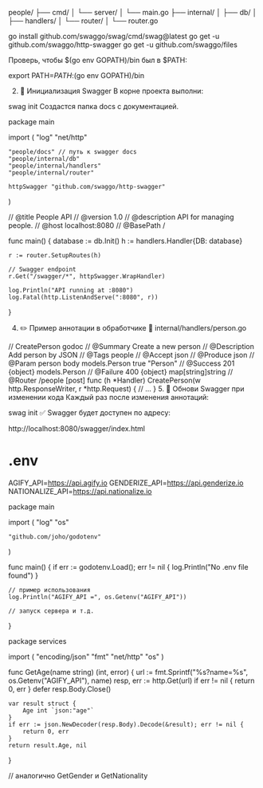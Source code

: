people/
├── cmd/
│   └── server/
│       └── main.go
├── internal/
│   ├── db/
│   ├── handlers/
│   └── router/
│       └── router.go


go install github.com/swaggo/swag/cmd/swag@latest
go get -u github.com/swaggo/http-swagger
go get -u github.com/swaggo/files

Проверь, чтобы $(go env GOPATH)/bin был в $PATH:


export PATH=$PATH:$(go env GOPATH)/bin

2. 📂 Инициализация Swagger
В корне проекта выполни:


swag init
Создастся папка docs с документацией.

package main

import (
	"log"
	"net/http"

	"people/docs" // путь к swagger docs
	"people/internal/db"
	"people/internal/handlers"
	"people/internal/router"

	httpSwagger "github.com/swaggo/http-swagger"
)

// @title           People API
// @version         1.0
// @description     API for managing people.
// @host            localhost:8080
// @BasePath        /

func main() {
	database := db.Init()
	h := handlers.Handler{DB: database}

	r := router.SetupRoutes(h)

	// Swagger endpoint
	r.Get("/swagger/*", httpSwagger.WrapHandler)

	log.Println("API running at :8080")
	log.Fatal(http.ListenAndServe(":8080", r))
}


4. ✏️ Пример аннотации в обработчике
📁 internal/handlers/person.go

// CreatePerson godoc
// @Summary      Create a new person
// @Description  Add person by JSON
// @Tags         people
// @Accept       json
// @Produce      json
// @Param        person  body  models.Person  true  "Person"
// @Success      201     {object}  models.Person
// @Failure      400     {object}  map[string]string
// @Router       /people [post]
func (h *Handler) CreatePerson(w http.ResponseWriter, r *http.Request) {
	// ...
}
5. 🔁 Обнови Swagger при изменении кода
Каждый раз после изменения аннотаций:


swag init
✅ Swagger будет доступен по адресу:

http://localhost:8080/swagger/index.html


# .env
AGIFY_API=https://api.agify.io
GENDERIZE_API=https://api.genderize.io
NATIONALIZE_API=https://api.nationalize.io


package main

import (
	"log"
	"os"

	"github.com/joho/godotenv"
)

func main() {
	if err := godotenv.Load(); err != nil {
		log.Println("No .env file found")
	}

	// пример использования
	log.Println("AGIFY_API =", os.Getenv("AGIFY_API"))

	// запуск сервера и т.д.
}


package services

import (
	"encoding/json"
	"fmt"
	"net/http"
	"os"
)

func GetAge(name string) (int, error) {
	url := fmt.Sprintf("%s?name=%s", os.Getenv("AGIFY_API"), name)
	resp, err := http.Get(url)
	if err != nil {
		return 0, err
	}
	defer resp.Body.Close()

	var result struct {
		Age int `json:"age"`
	}
	if err := json.NewDecoder(resp.Body).Decode(&result); err != nil {
		return 0, err
	}
	return result.Age, nil
}

// аналогично GetGender и GetNationality




